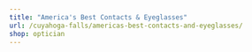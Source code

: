 ```yaml
---
title: "America's Best Contacts & Eyeglasses"
url: /cuyahoga-falls/americas-best-contacts-and-eyeglasses/
shop: optician
---
```

